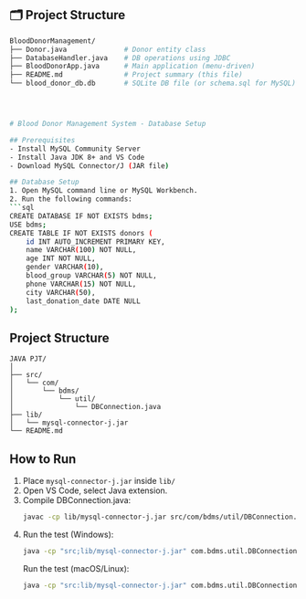 ## 🗂️ Project Structure

```bash
BloodDonorManagement/
├── Donor.java              # Donor entity class
├── DatabaseHandler.java    # DB operations using JDBC
├── BloodDonorApp.java      # Main application (menu-driven)
├── README.md               # Project summary (this file)
└── blood_donor_db.db       # SQLite DB file (or schema.sql for MySQL)




# Blood Donor Management System - Database Setup

## Prerequisites
- Install MySQL Community Server
- Install Java JDK 8+ and VS Code
- Download MySQL Connector/J (JAR file)

## Database Setup
1. Open MySQL command line or MySQL Workbench.
2. Run the following commands:
```sql
CREATE DATABASE IF NOT EXISTS bdms;
USE bdms;
CREATE TABLE IF NOT EXISTS donors (
    id INT AUTO_INCREMENT PRIMARY KEY,
    name VARCHAR(100) NOT NULL,
    age INT NOT NULL,
    gender VARCHAR(10),
    blood_group VARCHAR(5) NOT NULL,
    phone VARCHAR(15) NOT NULL,
    city VARCHAR(50),
    last_donation_date DATE NULL
);
```

## Project Structure
```
JAVA PJT/
│
├── src/
│   └── com/
│       └── bdms/
│           └── util/
│               └── DBConnection.java
├── lib/
│   └── mysql-connector-j.jar
└── README.md
```

## How to Run
1. Place `mysql-connector-j.jar` inside `lib/`
2. Open VS Code, select Java extension.
3. Compile DBConnection.java:
   ```bash
   javac -cp lib/mysql-connector-j.jar src/com/bdms/util/DBConnection.java
   ```
4. Run the test (Windows):
   ```bash
   java -cp "src;lib/mysql-connector-j.jar" com.bdms.util.DBConnection
   ```
   Run the test (macOS/Linux):
   ```bash
   java -cp "src:lib/mysql-connector-j.jar" com.bdms.util.DBConnection
   ```

